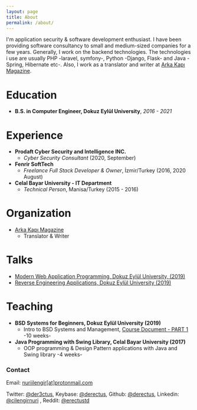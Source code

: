 ```yaml
---
layout: page
title: About
permalink: /about/
---
```


I'm application security & software development enthusiast. I have been providing software consultancy to small and medium-sized companies for a few years.
Generally, I work on the backend technologies. The technologies i use are usually PHP -laravel, symfony-, Python -Django, Flask- and Java -Spring, Hibernate etc-.
Also, I work as a translator and writer at [Arka Kapı Magazine](https://arkakapidergi.com/).


#  Education    
 - **B.S. in Computer Engineer, Dokuz Eylül University**, *2016 - 2021*

# Experience    
 - **Prodaft Cyber Security and Intelligence INC.**
    - *Cyber Security Consultant* (2020, September)
 - **Fenrir SoftTech**
    - *Freelance Full Stack Developer & Owner*, İzmir/Turkey (2016, 2020 August)    
 - **Celal Bayar University - IT Department**    
    - *Technical Person*, Manisa/Turkey (2015 - 2016)
    
# Organization
 - [Arka Kapı Magazine](https://arkakapidergi.com/)
    - Translator & Writer
   
# Talks  
 - [Modern Web Application Programming, Dokuz Eylül University, (2019)](/static/docs/modern-web-application-programming_nuri-cilengir_2019.pdf)
 - [Reverse Engineering Applications, Dokuz Eylül University (2019)](/static/docs/re-applications_nuri-cilengir_2019.pdf)
  
# Teaching
 - **BSD Systems for Beginners, Dokuz Eylül University (2019)**
	 - Intro to BSD Systems and Management, [Course Document - PART 1](/static/docs/sistem-yönetimi-eğitimi-ders-dökümanı-PART_1.pdf)  -10 weeks-
 - **Java Programming with Swing Library, Celal Bayar University (2017)**
	 - OOP programming & Design Pattern applications with Java and Swing library -4 weeks-

### Contact
Email: [nuriilengir[at]protonmail.com](mailto:nuriilengir@protonmail.com)  

Twitter: [@der3ctus](https://twitter.com/der3ctus), Keybase: [@derectus](https://keybase.io/derectus), Github: [@derectus](https://github.com/derectus), Linkedin: [@cilengirnuri](https://www.linkedin.com/in/cilengirnuri/) , Reddit: [@erectustd](https://www.reddit.com/user/erectustd)
